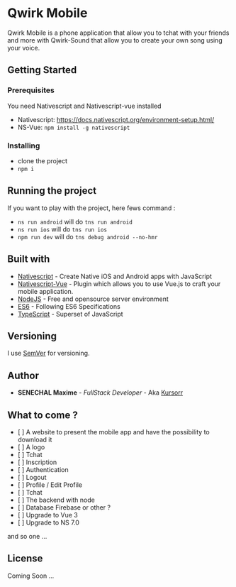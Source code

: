 # Qwirk Mobile

Qwirk Mobile is a phone application that allow you to tchat with your friends and more with Qwirk-Sound that allow you to create your own song using your voice.

## Getting Started

### Prerequisites

You need Nativescript and Nativescript-vue installed

- Nativescript: https://docs.nativescript.org/environment-setup.html/
- NS-Vue: `npm install -g nativescript`

### Installing

- clone the project
- `npm i`

## Running the project

If you want to play with the project, here fews command :

- `ns run android` will do `tns run android`
- `ns run ios` will do `tns run ios`
- `npm run dev` will do `tns debug android --no-hmr`

## Built with

* [Nativescript](https://nativescript.org/) - Create Native iOS and Android apps with JavaScript
* [Nativescript-Vue](https://nativescript-vue.org/en/docs/introduction/) - Plugin which allows you to use Vue.js to craft your mobile application.
* [NodeJS](https://nodejs.org/en/) - Free and opensource server environment
* [ES6](http://es6-features.org/) - Following ES6 Specifications
* [TypeScript](https://www.typescriptlang.org/) - Superset of JavaScript

## Versioning

I use [SemVer](http://semver.org/) for versioning. 

## Author

* **SENECHAL Maxime** - *FullStack Developer* - Aka [Kursorr](https://github.com/Kursorr)

## What to come ?

- \[ ] A website to present the mobile app and have the possibility to download it
- \[ ] A logo
- \[ ] Tchat
- \[ ] Inscription
- \[ ] Authentication
- \[ ] Logout
- \[ ] Profile / Edit Profile
- \[ ] Tchat
- \[ ] The backend with node
- \[ ] Database Firebase or other ?
- \[ ] Upgrade to Vue 3
- \[ ] Upgrade to NS 7.0

and so one ...

## License

Coming Soon ...
